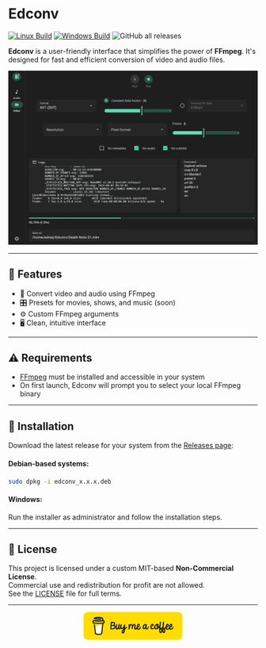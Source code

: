 # Edconv

[![Linux Build](https://github.com/edneyosf/Edconv/actions/workflows/linux-build.yml/badge.svg)](https://github.com/edneyosf/Edconv/actions/workflows/linux-build.yml)
[![Windows Build](https://github.com/edneyosf/Edconv/actions/workflows/windows-build.yml/badge.svg)](https://github.com/edneyosf/Edconv/actions/workflows/windows-build.yml)
![GitHub all releases](https://img.shields.io/github/downloads/edneyosf/Edconv/total)

**Edconv** is a user-friendly interface that simplifies the power of **FFmpeg**. It's designed for fast and efficient conversion of video and audio files.

![Application Preview](assets/edconv.webp)

---

## 🚀 Features

- 🎥 Convert video and audio using FFmpeg
- 🎛️ Presets for movies, shows, and music (soon)
- ⚙️ Custom FFmpeg arguments
- 🖥️ Clean, intuitive interface

---

## ⚠️ Requirements

- [FFmpeg](https://ffmpeg.org/download.html) must be installed and accessible in your system
- On first launch, Edconv will prompt you to select your local FFmpeg binary

---

## 🔧 Installation

Download the latest release for your system from the [Releases page](https://github.com/edneyosf/edconv/releases):

#### Debian-based systems:  
```bash
sudo dpkg -i edconv_x.x.x.deb
```

#### Windows:  

Run the installer as administrator and follow the installation steps.

---

## 📖 License

This project is licensed under a custom MIT-based **Non-Commercial License**.  
Commercial use and redistribution for profit are not allowed.  
See the [LICENSE](./LICENSE) file for full terms.

---

<p align="center">
  <a href="https://buymeacoffee.com/edneyosf">
    <img src="assets/bmc-button.svg" width="200">
  </a>
</p>
